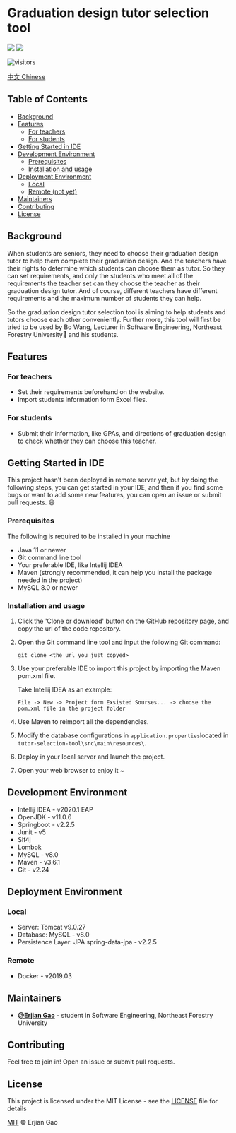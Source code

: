 # Graduation design tutor selection tool

<a href="https://www.oracle.com/java/" target="_blank"><img src="https://img.shields.io/badge/language-java-orange.svg"></a>
<a href="#License"><img src="https://img.shields.io/badge/license-MIT-green.svg"></a>

![visitors](https://visitor-badge.glitch.me/badge?page_id=ErjianGao.tutor-selection-tool)

[中文 Chinese](https://github.com/ErjianGao/tutor-selection-tool/blob/master/README.cn.md)

## Table of Contents

- [Background](#background)
- [Features](#features)
    - [For teachers](#for-teachers)
    - [For students](#for-students)
- [Getting Started in IDE](#getting-started-in-ide)
- [Development Environment](#development-environment)
    - [Prerequisites](#prerequisites)
    - [Installation and usage](#installation-and-usage)
- [Deployment Environment](#deployment-environment)
    - [Local](#local)
    - [Remote (not yet)](#remote)
- [Maintainers](#maintainers)
- [Contributing](#contributing)
- [License](#license)

## Background

When students are seniors, they need to choose their graduation design tutor to help them complete their graduation design. And the teachers have their rights to determine which students can choose them as tutor. So they can set requirements, and only the students who meet all of the requirements the teacher set can they choose the teacher as their graduation design tutor. And of course, different teachers have different requirements and the maximum number of students they can help. 

So the graduation design tutor selection tool is aiming to help students and tutors choose each other conveniently. Further more, this tool will first be tried to be used by Bo Wang, Lecturer in Software Engineering, Northeast Forestry University:school: and his students.

## Features

### For teachers

- Set their requirements beforehand on the website. 
- Import students information form Excel files. 

### For students

- Submit their information, like GPAs, and directions of graduation design to check whether they can choose this teacher. 

## Getting Started in IDE

This project hasn't been deployed in remote server yet, but by doing the following steps, you can get started in your IDE, and then if you find some bugs or want to add some new features, you can open an issue or submit pull requests. :smiley:

### Prerequisites

The following is required to be installed in your machine

- Java 11 or newer
- Git command line tool
- Your preferable IDE, like Intellij IDEA
- Maven (strongly recommended, it can help you install the package needed in the project)
- MySQL 8.0 or newer

### Installation and usage

1. Click the 'Clone or download' button on the GitHub repository page, and copy the url of the code repository.

2. Open the Git command line tool and input the following Git command:

   ```git
   git clone <the url you just copyed>
   ```

3. Use your preferable IDE to import this project by importing the Maven pom.xml file.

   Take Intellij IDEA as an example:

   ```
   File -> New -> Project form Exsisted Sourses... -> choose the pom.xml file in the project folder
   ```

4. Use Maven to reimport all the dependencies.

5. Modify the database configurations in `application.properties`located in `tutor-selection-tool\src\main\resources\`.

6. Deploy in your local server and launch the project.

7. Open your web browser to enjoy it ~

## Development Environment

- Intellij IDEA - v2020.1 EAP
- OpenJDK - v11.0.6
- Springboot - v2.2.5
- Junit - v5
- Slf4j
- Lombok
- MySQL - v8.0
- Maven - v3.6.1
- Git - v2.24

## Deployment Environment

### Local

- Server: Tomcat v9.0.27
- Database: MySQL - v8.0
- Persistence Layer: JPA
  spring-data-jpa - v2.2.5

### Remote

- Docker - v2019.03

## Maintainers

- [**@Erjian Gao**](https://github.com/ErjianGao) - student in Software Engineering, Northeast Forestry University

## Contributing

Feel free to join in! 
Open an issue or submit pull requests.

## License

This project is licensed under the MIT License - see the [LICENSE](https://gist.github.com/PurpleBooth/LICENSE.md) file for details

[MIT](LICENSE) © Erjian Gao
